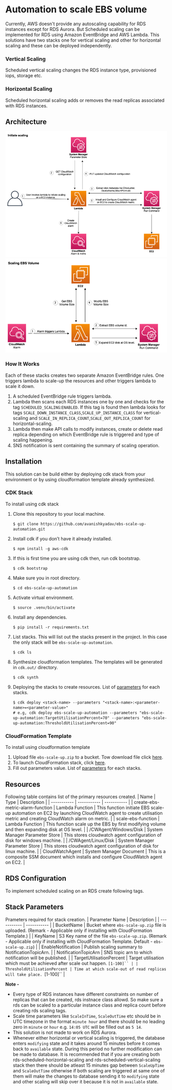 
# Automation to scale EBS volume

Currently, AWS doesn't provide any autoscaling capability for RDS instances except for RDS Aurora. But Scheduled scaling can be implemented for RDS using Amazon EventBridge and AWS Lambda. This solutions have two stacks one for vertical scaling and other for horizontal scaling and these can be deployed independently. 

### Vertical Scaling 
Scheduled vertical scaling changes the RDS instance type, provisioned iops, storage etc. 

### Horizontal Scaling 
Scheduled horizontal scaling adds or removes the read replicas associated with RDS instances.

## Architecture
![Architecture Diagram](architecture/create-metric-alarm.png)
![Architecture Diagram](architecture/scaling-ebs-volume.png)

### How It Works
Each of these stacks creates two separate Amazon EventBridge rules. One triggers lambda to scale-up the resources and other triggers lambda to scale it down.

1. A scheduled EventBridge rule triggers lambda.
2. Lambda then scans each RDS instances one by one and checks for the tag `SCHEDULED_SCALING`:`ENABLED`. If this tag is found then lambda looks for tags `SCALE_DOWN_INSTANCE_CLASS`,`SCALE_UP_INSTANCE_CLASS` for vertical-scaling and `SCALE_IN_REPLICA_COUNT`,`SCALE_OUT_REPLICA_COUNT` for horizontal-scaling.
3. Lambda then make API calls to modify instances, create or delete read replica depending on which EventBridge rule is triggered and type of scaling happening.
4. SNS notification is sent containing the summary of scaling operation.

## Installation
This solution can be build either by deploying cdk stack from your environment or by using cloudformation template already synthesized.

### CDK Stack
To install using cdk stack

1. Clone this repository to your local machine.

    ```
    $ git clone https://github.com/avanishkyadav/ebs-scale-up-automation.git
    ```
   
2.  Install cdk if you don’t have it already installed.
    
    ```
    $ npm install -g aws-cdk
    ```

3.  If this is first time you are using cdk then, run cdk bootstrap.
    
    ```
    $ cdk bootstrap
    ```

4.  Make sure you in root directory.
    
    ```
    $ cd ebs-scale-up-automation
    ```
   
5.  Activate virtual environment.
    
    ```
    $ source .venv/bin/activate
    ```

6.  Install any dependencies.
    
    ```
    $ pip install -r requirements.txt
    ```

7.  List stacks. This will list out the stacks present in the project. In this case the only stack will be `ebs-scale-up-automation`.
    
    ```
    $ cdk ls
    ```

8.  Synthesize cloudformation templates. The templates will be generated in `cdk.out/` directory.

    ```
    $ cdk synth 
    ```

9.  Deploying the stacks to create resources. List of [parameters](#stack-parameters) for each stacks.
    
    ```
    $ cdk deploy <stack-name> --parameters "<stack-name>:<parameter-name>=<parameter-value>"
    # e.g, cdk deploy ebs-scale-up-automation --parameters "ebs-scale-up-automation:TargetUtilisationPercent=70" --parameters "ebs-scale-up-automation:ThresholdUtilisationPercent=90"
    ```

### CloudFormation Template 
To install using cloudformation template

1. Upload file `ebs-scale-up.zip` to a bucket. Tow download file click [here](https://automation-assets-avaya.s3.ap-south-1.amazonaws.com/lambda-archives/ebs-scale-up.zip).
2. To launch CloudFormation stack, click  [here](https://console.aws.amazon.com/cloudformation/home?#/stacks/new?stackName=ebs-scale-up-automation&templateURL=https://automation-assets-avaya.s3.ap-south-1.amazonaws.com/cftemplates/ebs-scale-up-automation.template.json).
3. Fill out parameters value. List of [parameters](#stack-parameters) for each stacks.

## Resources
Following table contains list of the primary resources created.
| Name | Type | Description |
| ----------- | ----------- | ----------- |
| create-ebs-metric-alarm-function | Lambda Function | This function initiate EBS scale-up automation on EC2 by launching CloudWatch agent to create utilisation metric and creating CloudWatch alarm on metric. |
| scale-ebs-function | Lambda Function | This function scale up the EBS by first modifying volume and then expanding disk at OS level. |
| /CWAgent/Windows/Disk | System Manager Parameter Store | This stores cloudwatch agent configuration of disk for windows machine.  |
| /CWAgent/Linux/Disk | System Manager Parameter Store | This stores cloudwatch agent configuration of disk for linux machine. |
| CloudWatchAgent | System Manager Document | This is a composite SSM document which installs and configure CloudWatch agent on EC2. |

##  RDS Configuration
To implement scheduled scaling on an RDS create following tags.

## Stack Parameters
Prameters required for stack creation.
| Parameter Name | Description |
| ----------- | ----------- |
| BucketName |	Bucket where `ebs-scale-up.zip` file is uploaded. (Remark - Applicable only if installing with CloudFormation Template.) |
| KeyName | S3 Key name of the file `ebs-scale-up.zip`.  (Remark - Applicable only if installing with CloudFormation Template. Default - `ebs-scale-up.zip`) |
| EnableNotification | Publish scaling summary to NotificationTopicArn. |
| NotificationTopicArn | SNS topic arn to which notification will be published. |
| TargetUtilisationPercent | Target utilisation which must be achieved after scale out happen. `[1-100]`` |
| ThresholdUtilisationPercent | Time at which scale-out of read replicas will take place. `[1-100]`` |

**Note -** 
- Every type of RDS instances have different constraints on number of replicas that can be created, rds instnace class allowd. So make sure a rds can be scaled to a particular instance class and replica count before creating rds scaling tags.
- Scale time parameters like `ScaleInTime`, `ScaleOutTime` etc should be in UTC timezone in the format `minute hour` and there should be no leading zero in `minute` or `hour` e.g. `14:05 UTC` will be filled out as `5 14`.
- This solution is not made to work on RDS Aurora.
- Whenever either horizontal or vertical scaling is triggered, the database enters `modifying` state and it takes around 15 minutes before it comes back to `available` state. During this period no further modification can be made to database. It is recommended  that if you are creating both rds-scheduled-horizontal-scaling and rds-scheduled-vertical-scaling stack then there should be atleast 15 minutes gap between `ScaleUpTime` and `ScaleOutTime` otherwise if both scaling are triggered at same one of them will make the changes to database sending it to `modifying` state and other scaling will skip over it because it is not in `available` state.
